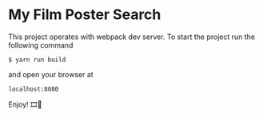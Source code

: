 # My Film Poster Search #

This project operates with webpack dev server. To start the project run the following command 
```
$ yarn run build
```
and open your browser at
```
localhost:8080
```

Enjoy! 🎞🍿